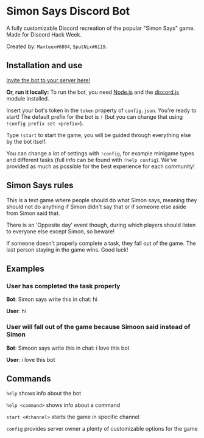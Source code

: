 # Simon Says Discord Bot
A fully customizable Discord recreation of the popular "Simon Says" game. Made for Discord Hack Week.

Created by: `Manteex#6804`, `SputNix#6119`.

## Installation and use
[Invite the bot to your server here!](https://discordapp.com/oauth2/authorize?client_id=594319995526184981&scope=bot&permissions=8)

**Or, run it locally:**
To run the bot, you need [Node.js](https://nodejs.org/en/) and the [discord.js](https://discord.js.org/#/) module installed.

Insert your bot's token in the `token` property of `config.json`. You're ready to start! The default prefix for the bot is `!` (but you can change that using `!config prefix set <prefix>`).

Type `!start` to start the game, you will be guided through everything else by the bot itself.

You can change a lot of settings with `!config`, for example minigame types and different tasks (full info can be found with `!help config`). We've provided as much as possible for the best experience for each community!

## Simon Says rules
This is a text game where people should do what Simon says, meaning they should not do anything if Simon didn't say that or if someone else aside from Simon said that.

There is an 'Opposite day' event though, during which players should listen to everyone else except Simon, so beware!

If someone doesn't properly complete a task, they fall out of the game. The last person staying in the game wins. Good luck!

## Examples
### User has completed the task properly

**Bot**: Simon says write this in chat: hi

**User**: hi

### User will fall out of the game because Simoon said instead of Simon

**Bot**: Simoon says write this in chat: i love this bot

**User**: i love this bot

## Commands
`help` shows info about the bot

`help <command>` shows info about a command

`start <#channel>` starts the game in specific channel

`config` provides server owner a plenty of customizable options for the game
